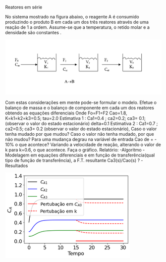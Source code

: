 Reatores em série

No sistema mostrado na figura abaixo, o reagente A é consumido produzindo o produto B
em cada um dos três reatores através de uma reação de 1 a ordem. Assume-se que a
temperatura, o retido molar e a densidade são constantes .

![sistema](https://github.com/rafaelamorimd/Engenharia-Quimica/blob/main/projeto-2/imgs/sistema.png)

Com estas considerações em mente pode-se formular o modelo. Efetue o balanço de massa
e o balanço de componente em cada um dos reatores obtendo as equações diferenciais Onde
Fo=F1=F2
Cao=1.8, K=k1=k2=k3=0.5; tau=2.0
Estimativa 1 : Ca1=0.4 ; ca2=0.2; ca3= 0.1; (observar o valor do estado estacionário)
delta=0.1
Estimativa 2 : Ca1=0.7 ; ca2=0.5; ca3= 0.2 (observar o valor do estado estacionário),
Caso o valor tenha mudado por que mudou? Caso o valor não tenha mudado, por que não
mudou?
Para uma mudança degrau na variável de entrada Cao de + - 10% o que acontece?
Variando a velocidade de reação, alterando o valor de k para k=0.6, o que acontece.
Faça o gráfico.
Relatório:
-Algoritmo
-Modelagem em equações diferenciais e em função de transferência(qual tipo de função de
transferência), a F.T. resultante Ca3(s)/Cao(s) ?
-Resultados

![Resultado](https://github.com/rafaelamorimd/Engenharia-Quimica/blob/main/projeto-2/imgs/resultado.png)
